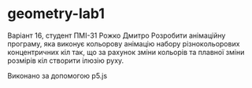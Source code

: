 # geometry-lab1

Варіант 16, студент ПМІ-31 Рожко Дмитро
Розробити анімаційну програму, яка виконує кольорову анімацію набору різнокольорових концентричних кіл так, що за рахунок зміни кольорів та плавної зміни розмірів кіл створити ілюзію руху.

Виконано за допомогою p5.js
